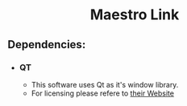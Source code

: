 # <div align="center">Maestro Link</div>

## Dependencies:
- ### QT 
    - This software uses Qt as it's window library.
    - For licensing please refere to [their Website](https://www.qt.io/licensing/open-source-lgpl-obligations)